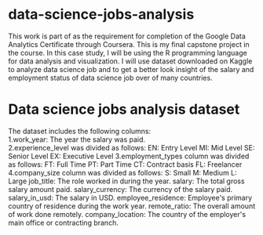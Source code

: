 # data-science-jobs-analysis

This work is part of as the requirement for completion of the Google Data Analytics Certificate through Coursera. This is my final capstone project in the course. In this case study, I will be using the R programming language for data analysis and visualization. I will use dataset downloaded on Kaggle to analyze data science job and  to get a better look insight of the salary and employment status of data science job over of many countries.

# Data science jobs analysis dataset
The dataset includes the following columns: <br />
1.work_year: The year the salary was paid. <br />
2.experience_level was divided as follows:
    EN: Entry Level
    MI: Mid Level
    SE: Senior Level
    EX: Executive Level
 3.employment_types column was divided as follows:
    FT: Full Time
    PT: Part Time
    CT: Contract basis
    FL: Freelancer
 4.company_size  column was divided as follows:
    S: Small
    M: Medium
    L: Large
job_title: The role worked in during the year.
salary: The total gross salary amount paid.
salary_currency: The currency of the salary paid.
salary_in_usd: The salary in USD.
employee_residence: Employee's primary country of residence during the work year.
remote_ratio: The overall amount of work done remotely.
company_location: The country of the employer's main office or contracting branch.
